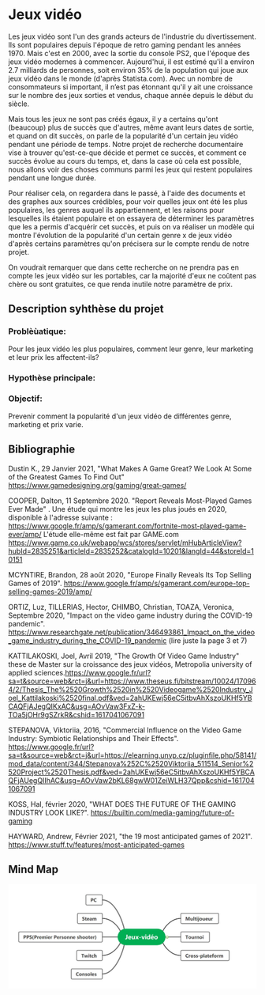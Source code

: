 # Jeux vidéo
Les jeux vidéo sont l'un des grands acteurs de l'industrie du divertissement. Ils sont populaires depuis l'époque de retro gaming pendant les années 1970. Mais c'est en 2000, avec la sortie du console PS2, que l'époque des jeux vidéo modernes à commencer. Aujourd'hui, il est estimé qu'il a environ 2.7 milliards de personnes, soit environ 35% de la population qui joue aux jeux vidéo dans le monde (d'après Statista.com). Avec un nombre de consommateurs si important, il n’est pas étonnant qu'il y ait une croissance sur le nombre des jeux sorties et vendus, chaque année depuis le début du siècle.

Mais tous les jeux ne sont pas créés égaux, il y a certains qu'ont (beaucoup) plus de succès que d'autres, même avant leurs dates de sortie, et quand on dit succès, on parle de la popularité d'un certain jeu vidéo pendant une période de temps. Notre projet de recherche documentaire vise à trouver qu'est-ce-que décide et permet ce succès, et comment ce succès évolue au cours du temps, et, dans la case où cela est possible, nous allons voir des choses communs parmi les jeux qui restent populaires pendant une longue durée.

Pour réaliser cela, on regardera dans le passé, à l'aide des documents et des graphes aux sources crédibles, pour voir quelles jeux ont été les plus populaires, les genres auquel ils appartiennent, et les raisons pour lesquelles ils étaient populaire et on essayera de déterminer les paramètres que les a permis d'acquérir cet succès, et puis on va réaliser un modèle qui montre l'évolution de la popularité d'un certain genre x de jeux vidéo d'après certains paramètres qu'on précisera sur le compte rendu de notre projet.


On voudrait remarquer que dans cette recherche on ne prendra pas en compte les jeux vidéo sur les portables, car la majorité d'eux ne coûtent pas chère ou sont gratuites, ce que renda inutile notre paramètre de prix.

## Description syhthèse du projet
 ### Problèùatique:
 Pour les jeux vidéo les plus populaires, comment leur genre, leur marketing et leur prix les affectent-ils?
 ### Hypothèse principale:
 ### Objectif: 
 Prevenir comment la popularité d'un jeux vidéo de différentes genre, marketing et prix varie.
## Bibliographie
Dustin K., 29 Janvier 2021, "What Makes A Game Great? We Look At Some of the Greatest Games To Find Out" https://www.gamedesigning.org/gaming/great-games/

COOPER, Dalton, 11 Septembre 2020. "Report Reveals Most-Played Games Ever Made" . Une étude qui montre les jeux les plus joués en 2020, disponible à l'adresse suivante : https://www.google.fr/amp/s/gamerant.com/fortnite-most-played-game-ever/amp/
L'étude elle-même est fait par GAME.com https://www.game.co.uk/webapp/wcs/stores/servlet/mHubArticleView?hubId=2835251&articleId=2835252&catalogId=10201&langId=44&storeId=10151

MCYNTIRE, Brandon, 28 août 2020, "Europe Finally Reveals Its Top Selling Games of 2019". https://www.google.fr/amp/s/gamerant.com/europe-top-selling-games-2019/amp/

ORTIZ, Luz, TILLERIAS, Hector, CHIMBO, Christian, TOAZA, Veronica, Septembre 2020, "Impact on the video game industry during the COVID-19 pandemic". https://www.researchgate.net/publication/346493861_Impact_on_the_video_game_industry_during_the_COVID-19_pandemic (lire juste la page 3 et 7)

KATTILAKOSKI, Joel, Avril 2019, "The Growth Of Video Game Industry" these de Master sur la croissance des jeux vidéos, Metropolia university of applied sciences.https://www.google.fr/url?sa=t&source=web&rct=j&url=https://www.theseus.fi/bitstream/10024/170964/2/Thesis_The%2520Growth%2520in%2520Videogame%2520Industry_Joel_Kattilakoski%2520final.pdf&ved=2ahUKEwj56eC5itbvAhXszoUKHf5YBCAQFjAJegQIKxAC&usg=AOvVaw3FxZ-k-TOa5jOHr9gSZrkR&cshid=1617041067091

STEPANOVA, Viktoriia, 2016, "Commercial Influence on the Video Game Industry: Symbiotic Relationships and Their Effects". https://www.google.fr/url?sa=t&source=web&rct=j&url=https://elearning.unyp.cz/pluginfile.php/58141/mod_data/content/344/Stepanova%252C%2520Viktoriia_511514_Senior%2520Project%2520Thesis.pdf&ved=2ahUKEwj56eC5itbvAhXszoUKHf5YBCAQFjAUegQIIhAC&usg=AOvVaw2bKL68gwW01ZeiWLH37Qpp&cshid=1617041067091

KOSS, Hal, février 2020, "WHAT DOES THE FUTURE OF THE GAMING INDUSTRY LOOK LIKE?". https://builtin.com/media-gaming/future-of-gaming

HAYWARD, Andrew, Février 2021, "the 19 most anticipated games of 2021". https://www.stuff.tv/features/most-anticipated-games




## Mind Map
![Image text](https://github.com/Jesuiszeyao/addpic/blob/main/Carte%20Mentale.jpg)
